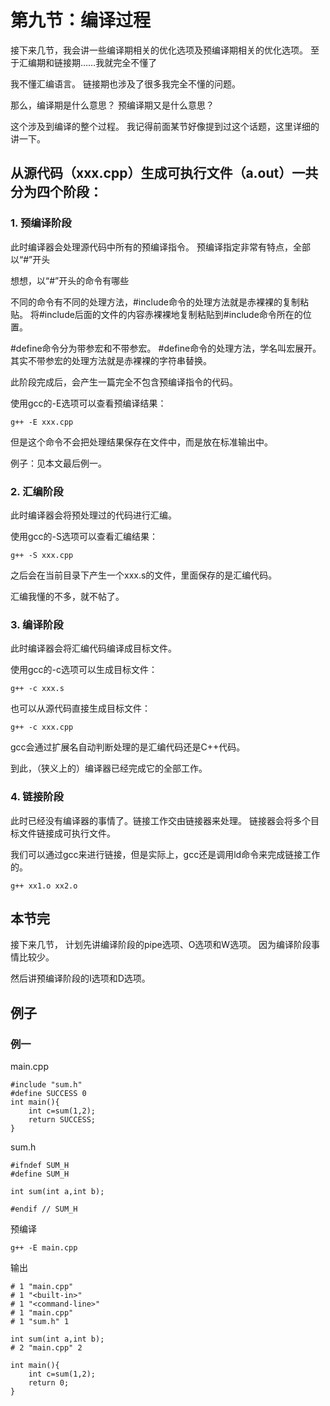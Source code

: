 # 第九节：编译过程

接下来几节，我会讲一些编译期相关的优化选项及预编译期相关的优化选项。
至于汇编期和链接期……我就完全不懂了

我不懂汇编语言。
链接期也涉及了很多我完全不懂的问题。

那么，编译期是什么意思？
预编译期又是什么意思？

这个涉及到编译的整个过程。
我记得前面某节好像提到过这个话题，这里详细的讲一下。

## 从源代码（xxx.cpp）生成可执行文件（a.out）一共分为四个阶段：

### 1. 预编译阶段

此时编译器会处理源代码中所有的预编译指令。
预编译指定非常有特点，全部以“#”开头

想想，以“#”开头的命令有哪些

不同的命令有不同的处理方法，#include命令的处理方法就是赤裸裸的复制粘贴。
将#include后面的文件的内容赤裸裸地复制粘贴到#include命令所在的位置。

\#define命令分为带参宏和不带参宏。
\#define命令的处理方法，学名叫宏展开。
其实不带参宏的处理方法就是赤裸裸的字符串替换。

此阶段完成后，会产生一篇完全不包含预编译指令的代码。

使用gcc的-E选项可以查看预编译结果：

    g++ -E xxx.cpp

但是这个命令不会把处理结果保存在文件中，而是放在标准输出中。

例子：见本文最后例一。

### 2. 汇编阶段

此时编译器会将预处理过的代码进行汇编。

使用gcc的-S选项可以查看汇编结果：

    g++ -S xxx.cpp

之后会在当前目录下产生一个xxx.s的文件，里面保存的是汇编代码。

汇编我懂的不多，就不帖了。

### 3. 编译阶段

此时编译器会将汇编代码编译成目标文件。

使用gcc的-c选项可以生成目标文件：

    g++ -c xxx.s

也可以从源代码直接生成目标文件：

    g++ -c xxx.cpp

gcc会通过扩展名自动判断处理的是汇编代码还是C++代码。

到此，（狭义上的）编译器已经完成它的全部工作。

### 4. 链接阶段

此时已经没有编译器的事情了。链接工作交由链接器来处理。
链接器会将多个目标文件链接成可执行文件。

我们可以通过gcc来进行链接，但是实际上，gcc还是调用ld命令来完成链接工作的。

    g++ xx1.o xx2.o

## 本节完

接下来几节，
计划先讲编译阶段的pipe选项、O选项和W选项。
因为编译阶段事情比较少。

然后讲预编译阶段的I选项和D选项。

## 例子

### 例一

main.cpp

    #include "sum.h"
    #define SUCCESS 0
    int main(){
        int c=sum(1,2);
        return SUCCESS;
    }

sum.h

    #ifndef SUM_H
    #define SUM_H

    int sum(int a,int b);

    #endif // SUM_H

预编译

    g++ -E main.cpp

输出

    # 1 "main.cpp"
    # 1 "<built-in>"
    # 1 "<command-line>"
    # 1 "main.cpp"
    # 1 "sum.h" 1

    int sum(int a,int b);
    # 2 "main.cpp" 2

    int main(){
        int c=sum(1,2);
        return 0;
    }

